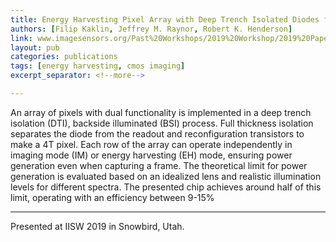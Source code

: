 ```yaml
---
title: Energy Harvesting Pixel Array with Deep Trench Isolated Diodes for Self-Powered Imaging
authors: [Filip Kaklin, Jeffrey M. Raynor, Robert K. Henderson]
link: www.imagesensors.org/Past%20Workshops/2019%20Workshop/2019%20Papers/R41.pdf
layout: pub
categories: publications
tags: [energy harvesting, cmos imaging]
excerpt_separator: <!--more-->

---
```

An array of pixels with dual functionality is implemented in a deep trench isolation (DTI), backside illuminated (BSI) process. Full thickness isolation separates the diode from the readout and reconfiguration transistors to make a 4T pixel. Each row of the array can operate independently in imaging mode (IM) or energy harvesting (EH) mode, ensuring power generation even when capturing a frame. The theoretical limit for power generation is evaluated based on an idealized lens and realistic illumination levels for different spectra. The presented chip achieves around half of this limit, operating with an efficiency between 9-15%
<!--more-->

--------

Presented at IISW 2019 in Snowbird, Utah.
